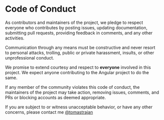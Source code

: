 # Code of Conduct

As contributors and maintainers of the project, we pledge to respect everyone who contributes by posting issues, updating documentation, submitting pull requests, providing feedback in comments, and any other activities.

Communication through any means must be constructive and never resort to personal attacks, trolling, public or private harassment, insults, or other unprofessional conduct.

We promise to extend courtesy and respect to **everyone** involved in this project. We expect anyone contributing to the Angular project to do the same.

If any member of the community violates this code of conduct, the maintainers of the project may take action, removing issues, comments, and PRs or blocking accounts as deemed appropriate.

If you are subject to or witness unacceptable behavior, or have any other concerns, please contact me [@tomastrajan](https://twitter.com/tomastrajan)